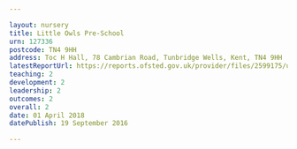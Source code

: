 ```yaml
---

layout: nursery
title: Little Owls Pre-School
urn: 127336
postcode: TN4 9HH
address: Toc H Hall, 78 Cambrian Road, Tunbridge Wells, Kent, TN4 9HH
latestReportUrl: https://reports.ofsted.gov.uk/provider/files/2599175/urn/127336.pdf
teaching: 2
development: 2
leadership: 2
outcomes: 2
overall: 2
date: 01 April 2018 
datePublish: 19 September 2016

---
```

